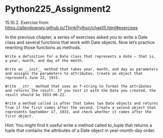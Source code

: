 ﻿# Python225_Assignment2

15.10.2. Exercise from https://allendowney.github.io/ThinkPython/chap15.html#exercises

In the previous chapter, a series of exercises asked you to write a Date class and several functions that work with Date objects. Now let’s practice rewriting those functions as methods.

    Write a definition for a Date class that represents a date – that is, a year, month, and day of the month.

    Write an __init__ method that takes year, month, and day as parameters and assigns the parameters to attributes. Create an object that represents June 22, 1933.

    Write __str__ method that uses an f-string to format the attributes and returns the result. If you test it with the Date you created, the result should be 1933-06-22.

    Write a method called is_after that takes two Date objects and returns True if the first comes after the second. Create a second object that represents September 17, 1933, and check whether it comes after the first object.

Hint: You might find it useful write a method called to_tuple that returns a tuple that contains the attributes of a Date object in year-month-day order.
